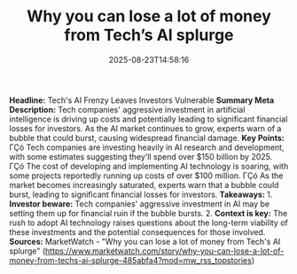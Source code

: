 ﻿---
title: "Why you can lose a lot of money from Tech’s AI splurge"
date: "2025-08-23T14:58:16"
category: "Markets"
summary: ""
slug: "why you can lose a lot of money from techs ai splurge"
source_urls:
  - "https://www.marketwatch.com/story/why-you-can-lose-a-lot-of-money-from-techs-ai-splurge-485abfa4?mod=mw_rss_topstories"
seo:
  title: "Why you can lose a lot of money from Tech’s AI splurge | Hash n Hedge"
  description: ""
  keywords: ["news", "markets", "brief"]
---
**Headline:** Tech's AI Frenzy Leaves Investors Vulnerable  **Summary Meta Description:** Tech companies' aggressive investment in artificial intelligence is driving up costs and potentially leading to significant financial losses for investors. As the AI market continues to grow, experts warn of a bubble that could burst, causing widespread financial damage.  **Key Points:**  ΓÇó Tech companies are investing heavily in AI research and development, with some estimates suggesting they'll spend over $150 billion by 2025. ΓÇó The cost of developing and implementing AI technology is soaring, with some projects reportedly running up costs of over $100 million. ΓÇó As the market becomes increasingly saturated, experts warn that a bubble could burst, leading to significant financial losses for investors.  **Takeaways:**  1. **Investor beware:** Tech companies' aggressive investment in AI may be setting them up for financial ruin if the bubble bursts. 2. **Context is key:** The rush to adopt AI technology raises questions about the long-term viability of these investments and the potential consequences for those involved.  **Sources:** MarketWatch - "Why you can lose a lot of money from Tech's AI splurge" (https://www.marketwatch.com/story/why-you-can-lose-a-lot-of-money-from-techs-ai-splurge-485abfa4?mod=mw_rss_topstories) 
